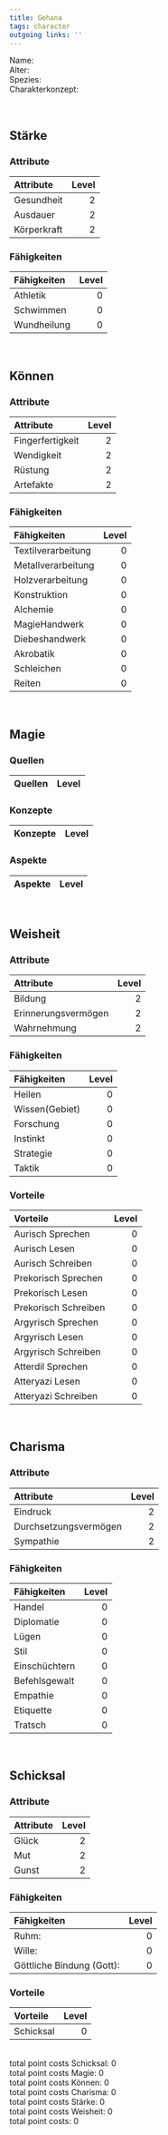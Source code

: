 ```yaml
---
title: Gehana  
tags: character  
outgoing links: ''  
---
```



Name:  
Alter:  
Spezies:  
Charakterkonzept:  
  
&nbsp;  
  
## Stärke  
### Attribute  
|Attribute|Level|  
|:---|----:|  
|Gesundheit|2|  
|Ausdauer|2|  
|Körperkraft|2|  
  
### Fähigkeiten  
|Fähigkeiten|Level|  
|:---|----:|  
|Athletik|0|  
|Schwimmen|0|  
|Wundheilung|0|  
  
&nbsp;  
  
## Können  
### Attribute  
|Attribute|Level|  
|:---|----:|  
|Fingerfertigkeit|2|  
|Wendigkeit|2|  
|Rüstung|2|  
|Artefakte|2|  
  
### Fähigkeiten  
|Fähigkeiten|Level|  
|:---|----:|  
|Textilverarbeitung|0|  
|Metallverarbeitung|0|  
|Holzverarbeitung|0|  
|Konstruktion|0|  
|Alchemie|0|  
|MagieHandwerk|0|  
|Diebeshandwerk|0|  
|Akrobatik|0|  
|Schleichen|0|  
|Reiten|0|  
  
&nbsp;  
  
## Magie  
### Quellen  
|Quellen|Level|  
|:---|----:|  
  
### Konzepte  
|Konzepte|Level|  
|:---|----:|  
  
### Aspekte  
|Aspekte|Level|  
|:---|----:|  
  
&nbsp;  
  
## Weisheit  
### Attribute  
|Attribute|Level|  
|:---|----:|  
|Bildung|2|  
|Erinnerungsvermögen|2|  
|Wahrnehmung|2|  
  
### Fähigkeiten  
|Fähigkeiten|Level|  
|:---|----:|  
|Heilen|0|  
|Wissen(Gebiet)|0|  
|Forschung|0|  
|Instinkt|0|  
|Strategie|0|  
|Taktik|0|  
  
### Vorteile  
|Vorteile|Level|  
|:---|----:|  
|Aurisch Sprechen|0|  
|Aurisch Lesen|0|  
|Aurisch Schreiben|0|  
|Prekorisch Sprechen|0|  
|Prekorisch Lesen|0|  
|Prekorisch Schreiben|0|  
|Argyrisch Sprechen|0|  
|Argyrisch Lesen|0|  
|Argyrisch Schreiben|0|  
|Atterdil Sprechen|0|  
|Atteryazi Lesen|0|  
|Atteryazi Schreiben|0|  
  
&nbsp;  
  
## Charisma  
### Attribute  
|Attribute|Level|  
|:---|----:|  
|Eindruck|2|  
|Durchsetzungsvermögen|2|  
|Sympathie|2|  
  
### Fähigkeiten  
|Fähigkeiten|Level|  
|:---|----:|  
|Handel|0|  
|Diplomatie|0|  
|Lügen|0|  
|Stil|0|  
|Einschüchtern|0|  
|Befehlsgewalt|0|  
|Empathie|0|  
|Etiquette|0|  
|Tratsch|0|  
  
&nbsp;  
  
## Schicksal  
### Attribute  
|Attribute|Level|  
|:---|----:|  
|Glück|2|  
|Mut|2|  
|Gunst|2|  
  
### Fähigkeiten  
|Fähigkeiten|Level|  
|:---|----:|  
|Ruhm:|0|  
|Wille:|0|  
|Göttliche Bindung (Gott):|0|  
  
### Vorteile  
|Vorteile|Level|  
|:---|----:|  
|Schicksal|0|  
  
&nbsp;  
total point costs Schicksal: 0  
total point costs Magie: 0  
total point costs Können: 0  
total point costs Charisma: 0  
total point costs Stärke: 0  
total point costs Weisheit: 0  
total point costs: 0  
